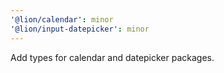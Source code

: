 ```yaml
---
'@lion/calendar': minor
'@lion/input-datepicker': minor
---
```


Add types for calendar and datepicker packages.
